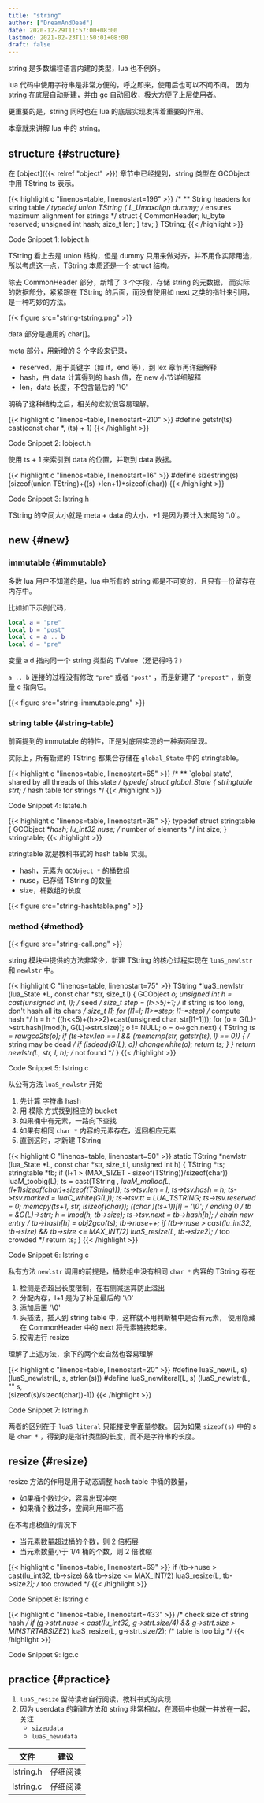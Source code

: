 ```yaml
---
title: "string"
author: ["DreamAndDead"]
date: 2020-12-29T11:57:00+08:00
lastmod: 2021-02-23T11:50:01+08:00
draft: false
---
```


string 是多数编程语言内建的类型，lua 也不例外。

lua 代码中使用字符串是非常方便的，呼之即来，使用后也可以不闻不问。
因为 string 在底层自动新建，并由 gc 自动回收，极大方便了上层使用者。

更重要的是，string 同时也在 lua 的底层实现发挥着重要的作用。

本章就来讲解 lua 中的 string。


## structure {#structure}

在 [object]({{< relref "object" >}}) 章节中已经提到，string 类型在 GCObject 中用 TString ts 表示。

{{< highlight c "linenos=table, linenostart=196" >}}
/*
** String headers for string table
*/
typedef union TString {
  L_Umaxalign dummy;  /* ensures maximum alignment for strings */
  struct {
    CommonHeader;
    lu_byte reserved;
    unsigned int hash;
    size_t len;
  } tsv;
} TString;
{{< /highlight >}}


<div class="src-block-caption">
  <span class="src-block-number">Code Snippet 1</span>:
  lobject.h
</div>

TString 看上去是 union 结构，但是 dummy 只用来做对齐，并不用作实际用途，
所以考虑这一点，TString 本质还是一个 struct 结构。

除去 CommonHeader 部分，新增了 3 个字段，存储 string 的元数据，
而实际的数据部分，紧紧跟在 TString 的后面，而没有使用如 next 之类的指针来引用，是一种巧妙的方法。

{{< figure src="string-tstring.png" >}}

data 部分是通用的 char[]。

meta 部分，用新增的 3 个字段来记录，

-   reserved，用于关键字（如 if，end 等），到 lex 章节再详细解释
-   hash，由 data 计算得到的 hash 值，在 new 小节详细解释
-   len，data 长度，不包含最后的 '\\0'

明确了这种结构之后，相关的宏就很容易理解。

{{< highlight c "linenos=table, linenostart=210" >}}
#define getstr(ts)	cast(const char *, (ts) + 1)
{{< /highlight >}}


<div class="src-block-caption">
  <span class="src-block-number">Code Snippet 2</span>:
  lobject.h
</div>

使用 ts + 1 来索引到 data 的位置，并取到 data 数据。

{{< highlight c "linenos=table, linenostart=16" >}}
#define sizestring(s)	(sizeof(union TString)+((s)->len+1)*sizeof(char))
{{< /highlight >}}


<div class="src-block-caption">
  <span class="src-block-number">Code Snippet 3</span>:
  lstring.h
</div>

TString 的空间大小就是 meta + data 的大小，+1 是因为要计入末尾的 '\\0'。


## new {#new}


### immutable {#immutable}

多数 lua 用户不知道的是，lua 中所有的 string 都是不可变的，且只有一份留存在内存中。

比如如下示例代码，

```lua
local a = "pre"
local b = "post"
local c = a .. b
local d = "pre"
```

变量 a d 指向同一个 string 类型的 TValue（还记得吗？）

`a .. b` 连接的过程没有修改 `"pre"` 或者 `"post"` ，而是新建了 `"prepost"` ，新变量 c 指向它。

{{< figure src="string-immutable.png" >}}


### string table {#string-table}

前面提到的 immutable 的特性，正是对底层实现的一种表面呈现。

实际上，所有新建的 TString 都集合存储在 `global_State` 中的 stringtable。

{{< highlight c "linenos=table, linenostart=65" >}}
/*
** `global state', shared by all threads of this state
*/
typedef struct global_State {
  stringtable strt;  /* hash table for strings */
{{< /highlight >}}


<div class="src-block-caption">
  <span class="src-block-number">Code Snippet 4</span>:
  lstate.h
</div>

{{< highlight c "linenos=table, linenostart=38" >}}
typedef struct stringtable {
  GCObject **hash;
  lu_int32 nuse;  /* number of elements */
  int size;
} stringtable;
{{< /highlight >}}

stringtable 就是教科书式的 hash table 实现。

-   hash，元素为 `GCObject *` 的桶数组
-   nuse，已存储 TString 的数量
-   size，桶数组的长度

{{< figure src="string-hashtable.png" >}}


### method {#method}

{{< figure src="string-call.png" >}}

string 模块中提供的方法非常少，新建 TString 的核心过程实现在 `luaS_newlstr` 和 `newlstr` 中。

{{< highlight C "linenos=table, linenostart=75" >}}
TString *luaS_newlstr (lua_State *L, const char *str, size_t l) {
  GCObject *o;
  unsigned int h = cast(unsigned int, l);  /* seed */
  size_t step = (l>>5)+1;  /* if string is too long, don't hash all its chars */
  size_t l1;
  for (l1=l; l1>=step; l1-=step)  /* compute hash */
    h = h ^ ((h<<5)+(h>>2)+cast(unsigned char, str[l1-1]));
  for (o = G(L)->strt.hash[lmod(h, G(L)->strt.size)];
       o != NULL;
       o = o->gch.next) {
    TString *ts = rawgco2ts(o);
    if (ts->tsv.len == l && (memcmp(str, getstr(ts), l) == 0)) {
      /* string may be dead */
      if (isdead(G(L), o)) changewhite(o);
      return ts;
    }
  }
  return newlstr(L, str, l, h);  /* not found */
}
{{< /highlight >}}


<div class="src-block-caption">
  <span class="src-block-number">Code Snippet 5</span>:
  lstring.c
</div>

从公有方法 `luaS_newlstr` 开始

1.  先计算 字符串 hash
2.  用 模除 方式找到相应的 bucket
3.  如果桶中有元素，一路向下查找
4.  如果有相同 `char *` 内容的元素存在，返回相应元素
5.  直到这时，才新建 TString

<!--listend-->

{{< highlight C "linenos=table, linenostart=50" >}}
static TString *newlstr (lua_State *L, const char *str, size_t l,
				       unsigned int h) {
  TString *ts;
  stringtable *tb;
  if (l+1 > (MAX_SIZET - sizeof(TString))/sizeof(char))
    luaM_toobig(L);
  ts = cast(TString *, luaM_malloc(L, (l+1)*sizeof(char)+sizeof(TString)));
  ts->tsv.len = l;
  ts->tsv.hash = h;
  ts->tsv.marked = luaC_white(G(L));
  ts->tsv.tt = LUA_TSTRING;
  ts->tsv.reserved = 0;
  memcpy(ts+1, str, l*sizeof(char));
  ((char *)(ts+1))[l] = '\0';  /* ending 0 */
  tb = &G(L)->strt;
  h = lmod(h, tb->size);
  ts->tsv.next = tb->hash[h];  /* chain new entry */
  tb->hash[h] = obj2gco(ts);
  tb->nuse++;
  if (tb->nuse > cast(lu_int32, tb->size) && tb->size <= MAX_INT/2)
    luaS_resize(L, tb->size*2);  /* too crowded */
  return ts;
}
{{< /highlight >}}


<div class="src-block-caption">
  <span class="src-block-number">Code Snippet 6</span>:
  lstring.c
</div>

私有方法 `newlstr` 调用的前提是，桶数组中没有相同 `char *` 内容的 TString 存在

1.  检测是否超出长度限制，在右侧减运算防止溢出
2.  分配内存，l+1 是为了补足最后的 '\\0'
3.  添加后置 '\\0'
4.  头插法，插入到 string table 中，这样就不用判断桶中是否有元素，
    使用隐藏在 CommonHeader 中的 next 将元素链接起来。
5.  按需进行 resize

理解了上述方法，余下的两个宏自然也容易理解

{{< highlight c "linenos=table, linenostart=20" >}}
#define luaS_new(L, s)	(luaS_newlstr(L, s, strlen(s)))
#define luaS_newliteral(L, s)	(luaS_newlstr(L, "" s, \
				 (sizeof(s)/sizeof(char))-1))
{{< /highlight >}}


<div class="src-block-caption">
  <span class="src-block-number">Code Snippet 7</span>:
  lstring.h
</div>

两者的区别在于 `luaS_literal` 只能接受字面量参数。
因为如果 `sizeof(s)` 中的 s 是 `char *` ，得到的是指针类型的长度，而不是字符串的长度。


## resize {#resize}

resize 方法的作用是用于动态调整 hash table 中桶的数量，

-   如果桶个数过少，容易出现冲突
-   如果桶个数过多，空间利用率不高

在不考虑极值的情况下

-   当元素数量超过桶的个数，则 2 倍拓展
-   当元素数量小于 1/4 桶的个数，则 2 倍收缩

<!--listend-->

{{< highlight c "linenos=table, linenostart=69" >}}
if (tb->nuse > cast(lu_int32, tb->size) && tb->size <= MAX_INT/2)
  luaS_resize(L, tb->size*2);  /* too crowded */
{{< /highlight >}}


<div class="src-block-caption">
  <span class="src-block-number">Code Snippet 8</span>:
  lstring.c
</div>

{{< highlight c "linenos=table, linenostart=433" >}}
/* check size of string hash */
if (g->strt.nuse < cast(lu_int32, g->strt.size/4) &&
    g->strt.size > MINSTRTABSIZE*2)
  luaS_resize(L, g->strt.size/2);  /* table is too big */
{{< /highlight >}}


<div class="src-block-caption">
  <span class="src-block-number">Code Snippet 9</span>:
  lgc.c
</div>


## practice {#practice}

1.  `luaS_resize` 留待读者自行阅读，教科书式的实现
2.  因为 userdata 的新建方法和 string 非常相似，在源码中也就一并放在一起，关注
    -   `sizeudata`
    -   `luaS_newudata`

| 文件      | 建议 |
|---------|----|
| lstring.h | 仔细阅读 |
| lstring.c | 仔细阅读 |
